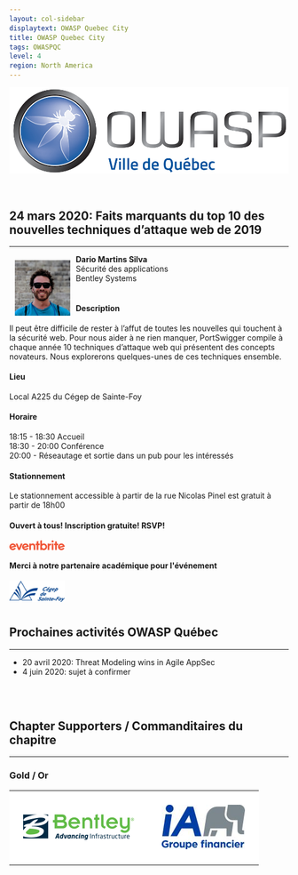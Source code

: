 ```yaml
---
layout: col-sidebar
displaytext: OWASP Quebec City
title: OWASP Quebec City
tags: OWASPQC
level: 4
region: North America
---
```


![Quebec City Chapter Logo](assets/images/ville_quebec_981x303.png)

<br>

## **24 mars 2020: Faits marquants du top 10 des nouvelles techniques d’attaque web de 2019**
----------
<img align="left" style="padding: 10px; bottom-padding: 10px" width="100px" src="assets/images/DarioMartinsSilva.png" />

**Dario Martins Silva**
<br>Sécurité des applications
<br>Bentley Systems
<br><br>
#### Description
Il peut être difficile de rester à l’affut de toutes les nouvelles qui touchent à la sécurité web. Pour nous aider à ne rien manquer, PortSwigger compile à chaque année 10 techniques d’attaque web qui présentent des concepts novateurs. Nous explorerons quelques-unes de ces techniques ensemble.

#### Lieu
Local A225 du Cégep de Sainte-Foy

#### Horaire
18:15 - 18:30 Accueil
<br>18:30 - 20:00 Conférence
<br>20:00 - Réseautage et sortie dans un pub pour les intéressés

#### Stationnement
Le stationnement accessible à partir de la rue Nicolas Pinel est gratuit à partir de 18h00

#### Ouvert à tous! Inscription gratuite! RSVP!
[<img src="assets/images/Eventbrite_Logo.svg" style="float: left; margin-right: 15px; margin-bottom: 15px;" width="100px" alt="Eventbrite" />](https://www.eventbrite.ca/e/billets-faits-marquants-du-top-10-des-nouvelles-techniques-dattaque-web-de-2019-96800664393)
<br>

#### Merci à notre partenaire académique pour l'événement
[<img src="assets/images/cegep_ste-foy_(117x45).png" style="float: left; margin-right: 15px; margin-bottom: 15px;" alt="Cégep de Sainte-Foy" width="100px" />](http://www.cegep-ste-foy.qc.ca/)
<br><br><br>


## **Prochaines activités OWASP Québec**
-------------------------------------------------------------------
-  20 avril 2020: Threat Modeling wins in Agile AppSec
-  4 juin 2020: sujet à confirmer
<br>
<br>

## **Chapter Supporters / Commanditaires du chapitre**
-------------------------------------------------------------------
### Gold / Or

<style type="text/css">
    table.sponsors-table {
        border-collapse: collapse;
        border: none;
    }

    table.sponsors-table td, table.sponsors-table tr {
        padding: 25px;
        border: 15px;
        background-color: #ffffff;
    }
</style>

<table class="sponsors-table">
    <tr>
        <td> <a href="https://www.bentley.com/"> <img src="assets/images/Bentley_Logo_RGB_200px.png"  alt="BENTLEY" title="BENTLEY"/> </a> </td>
        <td> <a href="https://ia.ca/"> <img src="assets/images/IAGF_150x80.jpg"  alt="iA" title="iA"/> </a> </td>
    </tr>
</table>
<br>
